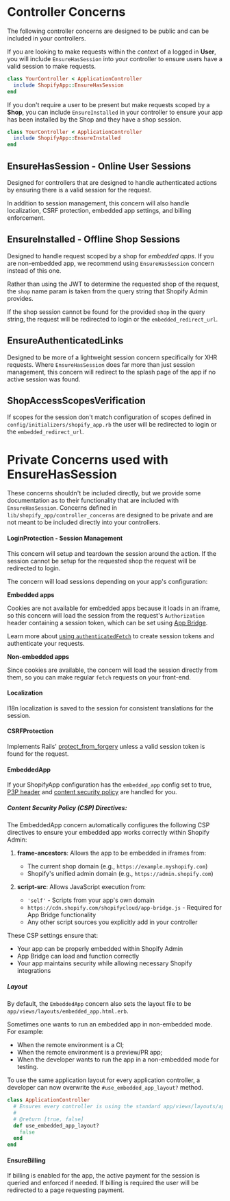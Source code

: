 # Controller Concerns

The following controller concerns are designed to be public and can be included in your controllers.

If you are looking to make requests within the context of a logged in **User**, you will include `EnsureHasSession` into your controller to ensure users have a valid session to make requests.


```ruby
class YourController < ApplicationController
  include ShopifyApp::EnsureHasSession
end
```

If you don't require a user to be present but make requests scoped by a **Shop**, you can include `EnsureInstalled` in your controller to ensure your app has been installed by the Shop and they have a shop session.

```ruby
class YourController < ApplicationController
  include ShopifyApp::EnsureInstalled
end
```

## EnsureHasSession - Online User Sessions
Designed for controllers that are designed to handle authenticated actions by ensuring there is a valid session for the request.

In addition to session management, this concern will also handle localization, CSRF protection, embedded app settings, and billing enforcement.

## EnsureInstalled - Offline Shop Sessions
Designed to handle request scoped by a shop for *embedded apps*. If you are non-embedded app, we recommend using `EnsureHasSession` concern instead of this one.

Rather than using the JWT to determine the requested shop of the request, the `shop` name param is taken from the query string that Shopify Admin provides.

If the shop session cannot be found for the provided `shop` in the query string, the request will be redirected to login or the `embedded_redirect_url`.

## EnsureAuthenticatedLinks
Designed to be more of a lightweight session concern specifically for XHR requests. Where `EnsureHasSession` does far more than just session management, this concern will redirect to the splash page of the app if no active session was found.

## ShopAccessScopesVerification
If scopes for the session don't match configuration of scopes defined in `config/initializers/shopify_app.rb` the user will be redirected to login or the `embedded_redirect_url`.

# Private Concerns used with EnsureHasSession
These concerns shouldn't be included directly, but we provide some documentation as to their functionality that are included with `EnsureHasSession`. Concerns defined in `lib/shopify_app/controller_concerns` are designed to be private and are not meant to be included directly into your controllers.

#### LoginProtection - Session Management
This concern will setup and teardown the session around the action. If the session cannot be setup for the requested shop the request will be redirected to login.

The concern will load sessions depending on your app's configuration:

**Embedded apps**

Cookies are not available for embedded apps because it loads in an iframe, so this concern will load the session from the request's `Authorization` header containing a session token, which can be set using [App Bridge](https://shopify.dev/apps/tools/app-bridge).

Learn more about [using `authenticatedFetch`](https://shopify.dev/apps/auth/oauth/session-tokens/getting-started#step-2-authenticate-your-requests) to create session tokens and authenticate your requests.

**Non-embedded apps**

Since cookies are available, the concern will load the session directly from them, so you can make regular `fetch` requests on your front-end.

#### Localization
I18n localization is saved to the session for consistent translations for the session.

#### CSRFProtection
Implements Rails' [protect_from_forgery](https://api.rubyonrails.org/classes/ActionController/RequestForgeryProtection/ClassMethods.html#method-i-protect_from_forgery) unless a valid session token is found for the request.

#### EmbeddedApp
If your ShopifyApp configuration has the `embedded_app` config set to true, [P3P header](https://www.w3.org/P3P/) and [content security policy](https://developer.mozilla.org/en-US/docs/Web/HTTP/CSP) are handled for you.

##### Content Security Policy (CSP) Directives:

The EmbeddedApp concern automatically configures the following CSP directives to ensure your embedded app works correctly within Shopify Admin:

1. **frame-ancestors**: Allows the app to be embedded in iframes from:
   - The current shop domain (e.g., `https://example.myshopify.com`)
   - Shopify's unified admin domain (e.g., `https://admin.shopify.com`)

2. **script-src**: Allows JavaScript execution from:
   - `'self'` - Scripts from your app's own domain
   - `https://cdn.shopify.com/shopifycloud/app-bridge.js` - Required for App Bridge functionality
   - Any other script sources you explicitly add in your controller

These CSP settings ensure that:
- Your app can be properly embedded within Shopify Admin
- App Bridge can load and function correctly
- Your app maintains security while allowing necessary Shopify integrations

##### Layout

By default, the `EmbeddedApp` concern also sets the layout file to be `app/views/layouts/embedded_app.html.erb`.

Sometimes one wants to run an embedded app in non-embedded mode. For example:

- When the remote environment is a CI;
- When the remote environment is a preview/PR app;
- When the developer wants to run the app in a non-embedded mode for testing.

To use the same application layout for every application controller, a developer can now overwrite the `#use_embedded_app_layout?` method.

```ruby
class ApplicationController
  # Ensures every controller is using the standard app/views/layouts/application.html.erb layout.
  #
  # @return [true, false]
  def use_embedded_app_layout?
    false
  end
end
```

#### EnsureBilling
If billing is enabled for the app, the active payment for the session is queried and enforced if needed. If billing is required the user will be redirected to a page requesting payment.
